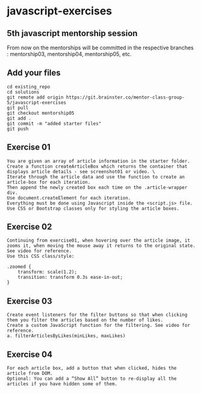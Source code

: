 # javascript-exercises

## 5th javascript mentorship session

From now on the mentorships will be committed in the respective branches : mentorship03, mentorship04, mentorship05, etc.

## Add your files

```
cd existing_repo
cd solutions
git remote add origin https://git.brainster.co/mentor-class-group-5/javascript-exercises
git pull
git checkout mentorship05
git add .
git commit -m "added starter files"
git push
```

## Exercise 01

```
You are given an array of article information in the starter folder. Create a function createArticleBox which returns the container that displays article details - see screenshot01 or video. \
Iterate through the article data and use the function to create an article-box for each iteration.
Then append the newly created box each time on the .article-wrapper div.
Use document.createElement for each iteration.
Everything must be done using Javascript inside the <script.js> file.
Use CSS or Bootstrap classes only for styling the article boxes.
```

## Exercise 02

```
Continuing from exercise01, when hovering over the article image, it zooms it, when moving the mouse away it returns to the original state.
See video for reference.
Use this CSS class/style:

.zoomed {
    transform: scale(1.2);
    transition: transform 0.3s ease-in-out;
}

```

## Exercise 03

```
Create event listeners for the filter buttons so that when clicking them you filter the articles based on the number of likes.
Create a custom JavaScript function for the filtering. See video for reference.
a. filterArticlesByLikes(minLikes, maxLikes)
```

## Exercise 04

```
For each article box, add a button that when clicked, hides the article from DOM.
Optional: You can add a “Show All” button to re-display all the articles if you have hidden some of them.
```
